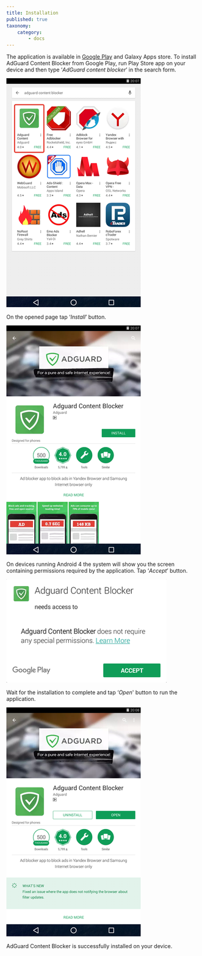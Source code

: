 ```yaml
---
title: Installation
published: true
taxonomy:
    category:
        - docs
---
```


The application is available in [Google Play](https://play.google.com/store/apps/details?id=com.adguard.android.contentblocker) and Galaxy Apps store. To install AdGuard Content Blocker from Google Play, run Play Store app on your device and then type ‘_AdGuard content blocker_’ in the search form.

![](Content_Blocker_01_EN.png)

On the opened page tap ‘_Install_’ button.

![](Content_Blocker_02_EN.png)

On devices running Android 4  the system will show you the screen containing permissions required by the application. Tap ‘_Accept_’ button.

![](Content_Blocker_03_EN.png)

Wait for the installation to complete and tap ‘_Open_' button to run the application.

![](Content_Blocker_04_EN.png)

AdGuard Content Blocker is successfully installed on your device.
